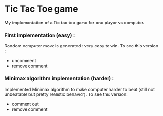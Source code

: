 # Tic Tac Toe game

My implementation of a Tic tac toe game for one player vs computer.

### First implementation (easy) :

Random computer move is generated : very easy to win.
To see this version :

- uncomment <script rel="stylesheet" src="./data.js"></script>
- remove comment <script rel="stylesheet" src="./AI.js"></script>  

### Minimax algorithm implementation (harder) :

Implemented Minimax algorithm to make computer harder to beat (still not unbeatable but pretty realistic behavior).
To see this version:

- comment out <script rel="stylesheet" src="./data.js"></script>
- remove comment <script rel="stylesheet" src="./AI.js"></script>
